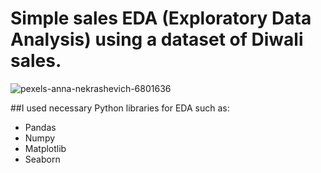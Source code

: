 # Simple sales EDA (Exploratory Data Analysis) using a dataset of Diwali sales.
![pexels-anna-nekrashevich-6801636](https://github.com/mrpaul017/Diwali-sales-Analysis-/assets/145193843/b73dc555-4f3f-4aff-a439-1083342f22bc)

##I used necessary Python libraries for EDA such as:
- Pandas
- Numpy
- Matplotlib
- Seaborn
